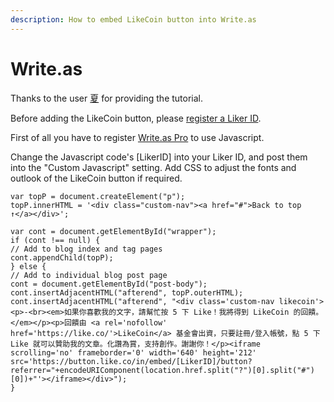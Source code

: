 ```yaml
---
description: How to embed LikeCoin button into Write.as
---
```


# Write.as

Thanks to the user [夏](https://natsushyo.me/sha-gua-ru-he-jia-ru-likebuttondao-write-aswang-zhi-zhong) for providing the tutorial.

Before adding the LikeCoin button, please [register a Liker ID](../../liker-id/).

First of all you have to register [Write.as Pro](https://write.as/pro) to use Javascript.

Change the Javascript code's \[LikerID] into your Liker ID, and post them into the "Custom Javascript" setting. Add CSS to adjust the fonts and outlook of the LikeCoin button if required.

```
var topP = document.createElement("p");
topP.innerHTML = '<div class="custom-nav"><a href="#">Back to top ↑</a></div>';

var cont = document.getElementById("wrapper");
if (cont !== null) {
// Add to blog index and tag pages
cont.appendChild(topP);
} else {
// Add to individual blog post page
cont = document.getElementById("post-body");
cont.insertAdjacentHTML("afterend", topP.outerHTML);
cont.insertAdjacentHTML("afterend", "<div class='custom-nav likecoin'><p>-<br><em>如果你喜歡我的文字，請幫忙按 5 下 Like！我將得到 LikeCoin 的回饋。</em></p><p>回饋由 <a rel='nofollow'  href='https://like.co/'>LikeCoin</a> 基金會出資，只要註冊/登入帳號，點 5 下 Like 就可以贊助我的文章。化讚為賞，支持創作。謝謝你！</p><iframe scrolling='no' frameborder='0' width='640' height='212' src='https://button.like.co/in/embed/[LikerID]/button?referrer="+encodeURIComponent(location.href.split("?")[0].split("#")[0])+"'></iframe></div>");
}
```
